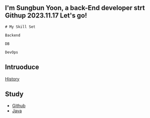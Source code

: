 ## I'm Sungbun Yoon, a back-End developer strt Githup 2023.11.17 Let's go!
```
# My Skill Set 

Backend

DB

DevOps
```

## Intruoduce
[History](history/README.md)


## Study
- [Github](GithubToUse/README.md)
- [Java](Java/README.md)

